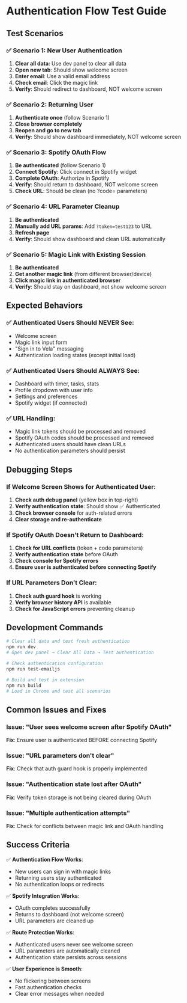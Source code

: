 # Authentication Flow Test Guide

## Test Scenarios

### ✅ Scenario 1: New User Authentication
1. **Clear all data**: Use dev panel to clear all data
2. **Open new tab**: Should show welcome screen
3. **Enter email**: Use a valid email address
4. **Check email**: Click the magic link
5. **Verify**: Should redirect to dashboard, NOT welcome screen

### ✅ Scenario 2: Returning User
1. **Authenticate once** (follow Scenario 1)
2. **Close browser completely**
3. **Reopen and go to new tab**
4. **Verify**: Should show dashboard immediately, NOT welcome screen

### ✅ Scenario 3: Spotify OAuth Flow
1. **Be authenticated** (follow Scenario 1)
2. **Connect Spotify**: Click connect in Spotify widget
3. **Complete OAuth**: Authorize in Spotify
4. **Verify**: Should return to dashboard, NOT welcome screen
5. **Check URL**: Should be clean (no ?code= parameters)

### ✅ Scenario 4: URL Parameter Cleanup
1. **Be authenticated**
2. **Manually add URL params**: Add `?token=test123` to URL
3. **Refresh page**
4. **Verify**: Should show dashboard and clean URL automatically

### ✅ Scenario 5: Magic Link with Existing Session
1. **Be authenticated**
2. **Get another magic link** (from different browser/device)
3. **Click magic link in authenticated browser**
4. **Verify**: Should stay on dashboard, not show welcome screen

## Expected Behaviors

### ✅ Authenticated Users Should NEVER See:
- Welcome screen
- Magic link input form
- "Sign in to Vela" messaging
- Authentication loading states (except initial load)

### ✅ Authenticated Users Should ALWAYS See:
- Dashboard with timer, tasks, stats
- Profile dropdown with user info
- Settings and preferences
- Spotify widget (if connected)

### ✅ URL Handling:
- Magic link tokens should be processed and removed
- Spotify OAuth codes should be processed and removed
- Authenticated users should have clean URLs
- No authentication parameters should persist

## Debugging Steps

### If Welcome Screen Shows for Authenticated User:
1. **Check auth debug panel** (yellow box in top-right)
2. **Verify authentication state**: Should show ✅ Authenticated
3. **Check browser console** for auth-related errors
4. **Clear storage and re-authenticate**

### If Spotify OAuth Doesn't Return to Dashboard:
1. **Check for URL conflicts** (token + code parameters)
2. **Verify authentication state** before OAuth
3. **Check console for Spotify errors**
4. **Ensure user is authenticated before connecting Spotify**

### If URL Parameters Don't Clear:
1. **Check auth guard hook** is working
2. **Verify browser history API** is available
3. **Check for JavaScript errors** preventing cleanup

## Development Commands

```bash
# Clear all data and test fresh authentication
npm run dev
# Open dev panel → Clear All Data → Test authentication

# Check authentication configuration
npm run test-emailjs

# Build and test in extension
npm run build
# Load in Chrome and test all scenarios
```

## Common Issues and Fixes

### Issue: "User sees welcome screen after Spotify OAuth"
**Fix**: Ensure user is authenticated BEFORE connecting Spotify

### Issue: "URL parameters don't clear"
**Fix**: Check that auth guard hook is properly implemented

### Issue: "Authentication state lost after OAuth"
**Fix**: Verify token storage is not being cleared during OAuth

### Issue: "Multiple authentication attempts"
**Fix**: Check for conflicts between magic link and OAuth handling

## Success Criteria

✅ **Authentication Flow Works**:
- New users can sign in with magic links
- Returning users stay authenticated
- No authentication loops or redirects

✅ **Spotify Integration Works**:
- OAuth completes successfully
- Returns to dashboard (not welcome screen)
- URL parameters are cleaned up

✅ **Route Protection Works**:
- Authenticated users never see welcome screen
- URL parameters are automatically cleaned
- Authentication state persists across sessions

✅ **User Experience is Smooth**:
- No flickering between screens
- Fast authentication checks
- Clear error messages when needed